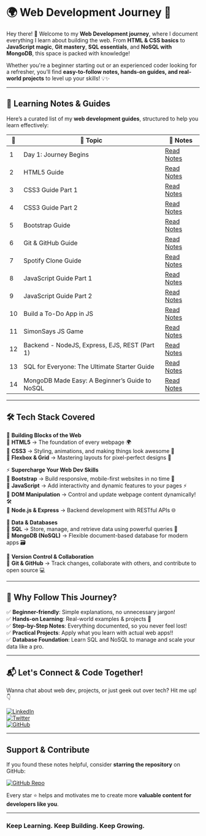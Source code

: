 # 🌍 Web Development Journey 🚀  

Hey there! 👋 Welcome to my **Web Development journey**, where I document everything I learn about building the web. From **HTML & CSS basics** to **JavaScript magic**, **Git mastery**, **SQL essentials**, and **NoSQL with MongoDB**, this space is packed with knowledge!  

Whether you're a beginner starting out or an experienced coder looking for a refresher, you’ll find **easy-to-follow notes, hands-on guides, and real-world projects** to level up your skills! 💡✨  

---

## 📖 Learning Notes & Guides  

Here’s a curated list of my **web development guides**, structured to help you learn effectively:  

| 🔢 | 🚀 Topic                  | 📜 Notes                                                                                         |
|----|---------------------------|-------------------------------------------------------------------------------------------------|
|  1  | Day 1: Journey Begins      | [Read Notes](https://dev.to/_bhupeshk_/web-dev-day-1-journey-begins-1733)                        |
|  2  | HTML5 Guide                | [Read Notes](https://dev.to/_bhupeshk_/web-dev-day-2-html5-guide-57nn)                          |
|  3  | CSS3 Guide Part 1          | [Read Notes](https://dev.to/_bhupeshk_/web-dev-day-3-css3-guide-part-1-1jpp)                    |
|  4  | CSS3 Guide Part 2          | [Read Notes](https://dev.to/_bhupeshk_/web-dev-day-4-css3-guide-part-2-jk9)                     |
|  5  | Bootstrap Guide            | [Read Notes](https://dev.to/_bhupeshk_/web-dev-day-5-bootstrap-guide-359p)                      |
|  6  | Git & GitHub Guide         | [Read Notes](https://dev.to/_bhupeshk_/git-and-github-guide-4gac)                               |
|  7  | Spotify Clone Guide        | [Read Notes](https://dev.to/_bhupeshk_/spotify-clone-html-css-guide-1e9)                        |
|  8  | JavaScript Guide Part 1    | [Read Notes](https://dev.to/_bhupeshk_/web-dev-day-5-javascript-guide-4ngf)                     |
|  9  | JavaScript Guide Part 2    | [Read Notes](https://dev.to/_bhupeshk_/web-dev-day-7-javascript-guide-part-2-2neg)              |
| 10  | Build a To-Do App in JS    | [Read Notes](https://dev.to/_bhupeshk_/build-a-simple-to-do-app-with-javascript-a-step-by-step-guide-kkd) |
| 11  | SimonSays JS Game    | [Read Notes](https://dev.to/_bhupeshk_/simonsays-js-a-fun-memory-game-built-with-javascript-1e56) |
| 12  | Backend - NodeJS, Express, EJS, REST (Part 1)    | [Read Notes](https://dev.to/_bhupeshk_/backend-nodejs-express-ejs-rest-part-1-53o0) |
| 13  | SQL for Everyone: The Ultimate Starter Guide | [Read Notes](https://dev.to/_bhupeshk_/sql-for-everyone-the-ultimate-starter-guide-1h3d) |
| 14 | MongoDB Made Easy: A Beginner’s Guide to NoSQL      | [Read Notes](https://dev.to/_bhupeshk_/mongodb-made-easy-a-beginners-guide-to-nosql-1la9) 

---

## 🛠️ Tech Stack Covered  

🚀 **Building Blocks of the Web**  
🔹 **HTML5** → The foundation of every webpage 🌍  
🔹 **CSS3** → Styling, animations, and making things look awesome 🎨  
🔹 **Flexbox & Grid** → Mastering layouts for pixel-perfect designs 📐  

⚡ **Supercharge Your Web Dev Skills**  
🔹 **Bootstrap** → Build responsive, mobile-first websites in no time 📱  
🔹 **JavaScript** → Add interactivity and dynamic features to your pages ⚡  
🔹 **DOM Manipulation** → Control and update webpage content dynamically! 🛠️  
🔹 **Node.js & Express** → Backend development with RESTful APIs 🌐

🧠 **Data & Databases**  
🔹 **SQL** → Store, manage, and retrieve data using powerful queries 💾  
🔹 **MongoDB (NoSQL)** → Flexible document-based database for modern apps 🗃️ 

📌 **Version Control & Collaboration**  
🔹 **Git & GitHub** → Track changes, collaborate with others, and contribute to open source 💻  

---

## 🌟 Why Follow This Journey?  

✅ **Beginner-friendly**: Simple explanations, no unnecessary jargon!  
✅ **Hands-on Learning**: Real-world examples & projects 🚀  
✅ **Step-by-Step Notes**: Everything documented, so you never feel lost!  
✅ **Practical Projects**: Apply what you learn with actual web apps!!  
✅ **Database Foundation**: Learn SQL and NoSQL to manage and scale your data like a pro.

---

## 📬 Let's Connect & Code Together!  

Wanna chat about web dev, projects, or just geek out over tech? Hit me up! 👇  

[![LinkedIn](https://img.shields.io/badge/LinkedIn-blue?style=for-the-badge&logo=linkedin)](https://www.linkedin.com/in/bhupeshk3014/)  
[![Twitter](https://img.shields.io/badge/Twitter-1DA1F2?style=for-the-badge&logo=twitter&logoColor=white)](https://x.com/_bhupeshk_)  
[![GitHub](https://img.shields.io/badge/GitHub-black?style=for-the-badge&logo=github)](https://github.com/bhupeshk3014)  

---

## Support & Contribute  

If you found these notes helpful, consider **starring the repository** on GitHub:  

[![GitHub Repo](https://img.shields.io/badge/GitHub-View%20Repo-black?style=for-the-badge&logo=github)](https://github.com/bhupeshk3014/web-dev)  

Every star ⭐ helps and motivates me to create more **valuable content for developers like you**.  

---

### Keep Learning. Keep Building. Keep Growing.
